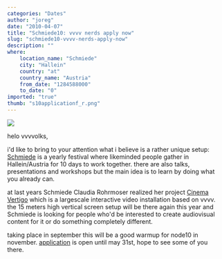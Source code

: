 ```yaml
---
categories: "Dates"
author: "joreg"
date: "2010-04-07"
title: "Schmiede10: vvvv nerds apply now"
slug: "schmiede10-vvvv-nerds-apply-now"
description: ""
where: 
    location_name: "Schmiede"
    city: "Hallein"
    country: "at"
    country_name: "Austria"
    from_date: "1284588000"
    to_date: "0"
imported: "true"
thumb: "s10applicationf_r.png"
---
```



![](s10applicationf_r.png)

helo vvvvolks,

i'd like to bring to your attention what i believe is a rather unique setup: [Schmiede](http://schmiede.ca) is a yearly festival where likeminded people gather in Hallein/Austria for 10 days to work together. there are also talks, presentations and workshops but the main idea is to learn by doing what you already can.
<!--break-->
at last years Schmiede Claudia Rohrmoser realized her project  [Cinema Vertigo](http://cinemavertigo.tv) which is a largescale interactive video installation based on vvvv. the 15 meters high vertical screen setup will be there again this year and Schmiede is looking for people who'd be interested to create audiovisual content for it or do something completely different.

taking place in september this will be a good warmup for node10 in november. [application](http://schmiede.ca/application) is open until may 31st, hope to see some of you there.